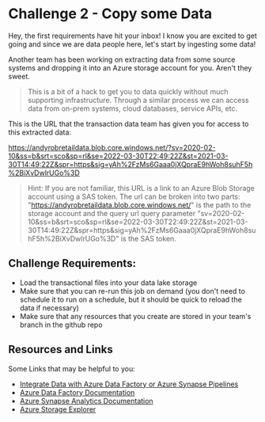 # Challenge 2 - Copy some Data

Hey, the first requirements have hit your inbox! I know you are excited to get going and since we are data people here, let's start by ingesting some data!

Another team has been working on extracting data from some source systems and dropping it into an Azure storage account for you. Aren't they sweet. 

> This is a bit of a hack to get you to data quickly without much supporting infrastructure. Through a similar process we can access data from on-prem systems, cloud databases, service APIs, etc.

This is the URL that the transaction data team has given you for access to this extracted data: 

https://andyrobretaildata.blob.core.windows.net/?sv=2020-02-10&ss=b&srt=sco&sp=rl&se=2022-03-30T22:49:22Z&st=2021-03-30T14:49:22Z&spr=https&sig=yAh%2FzMs6Gaaa0jXQpraE9hWoh8suhF5h%2BiXvDwlrUGo%3D

> Hint: If you are not familiar, this URL is a link to an Azure Blob Storage account using a SAS token. The url can be broken into two parts: "https://andyrobretaildata.blob.core.windows.net/" is the path to the storage account and the query url query parameter "sv=2020-02-10&ss=b&srt=sco&sp=rl&se=2022-03-30T22:49:22Z&st=2021-03-30T14:49:22Z&spr=https&sig=yAh%2FzMs6Gaaa0jXQpraE9hWoh8suhF5h%2BiXvDwlrUGo%3D" is the SAS token. 

## Challenge Requirements: 
* Load the transactional files into your data lake storage 
* Make sure that you can re-run this job on demand (you don't need to schedule it to run on a schedule, but it should be quick to reload the data if necessary)
* Make sure that any resources that you create are stored in your team's branch in the github repo

## Resources and Links

Some Links that may be helpful to you: 
* [Integrate Data with Azure Data Factory or Azure Synapse Pipelines](https://docs.microsoft.com/en-us/learn/modules/data-integration-azure-data-factory/)
* [Azure Data Factory Documentation](https://docs.microsoft.com/en-us/azure/data-factory/)
* [Azure Synapse Analytics Documentation](https://docs.microsoft.com/en-us/azure/synapse-analytics/)
* [Azure Storage Explorer](https://docs.microsoft.com/en-us/azure/vs-azure-tools-storage-manage-with-storage-explorer?tabs=windows)
